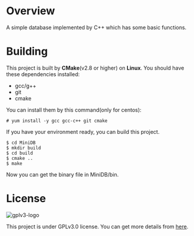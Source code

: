 # Overview

A simple database implemented by C++ which has some basic functions.

# Building

This project is built by **CMake**(v2.8 or higher) on **Linux**. You should have these dependencies installed:

- gcc/g++
- git
- cmake

You can install them by this command(only for centos):

```
# yum install -y gcc gcc-c++ git cmake
```

If you have your environment ready, you can build this project.

```
$ cd MiniDB
$ mkdir build
$ cd build
$ cmake ..
$ make
```

Now you can get the binary file in MiniDB\/bin.

# License

![gplv3-logo](https://www.gnu.org/graphics/gplv3-127x51.png)

This project is under GPLv3.0 license. You can get more details from [here](https://www.gnu.org/licenses/gpl-3.0.en.html).
